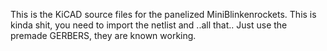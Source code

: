 This is the KiCAD source files for the panelized  MiniBlinkenrockets.
This is kinda shit, you need to import the netlist and ..all that..
Just use the premade GERBERS, they are known working.
